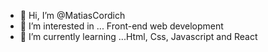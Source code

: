 - 👋 Hi, I’m @MatiasCordich
- 👀 I’m interested in ... Front-end web development
- 🌱 I’m currently learning ...Html, Css, Javascript and React

<!---
MatiasCordich/MatiasCordich is a ✨ special ✨ repository because its `README.md` (this file) appears on your GitHub profile.
You can click the Preview link to take a look at your changes.
--->
